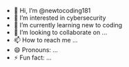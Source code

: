 - 👋 Hi, I’m @newtocoding181
- 👀 I’m interested in cybersecurity
- 🌱 I’m currently learning new to coding
- 💞️ I’m looking to collaborate on ...
- 📫 How to reach me ...
- 😄 Pronouns: ...
- ⚡ Fun fact: ...

<!---
newtocoding181/newtocoding181 is a ✨ special ✨ repository because its `README.md` (this file) appears on your GitHub profile.
You can click the Preview link to take a look at your changes.
--->
